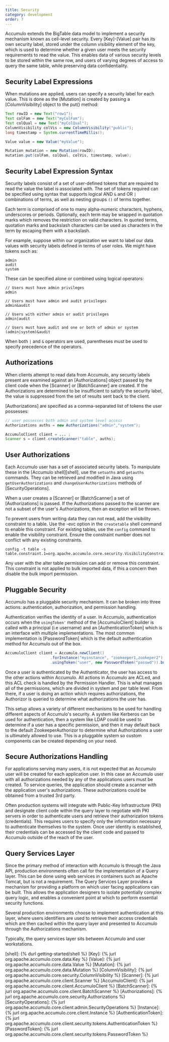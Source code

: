 ```yaml
---
title: Security
category: development
order: 7
---
```


Accumulo extends the BigTable data model to implement a security mechanism
known as cell-level security. Every [Key]-[Value] pair has its own security label, stored
under the column visibility element of the key, which is used to determine whether
a given user meets the security requirements to read the value. This enables data of
various security levels to be stored within the same row, and users of varying
degrees of access to query the same table, while preserving data confidentiality.

## Security Label Expressions

When mutations are applied, users can specify a security label for each value. This is
done as the [Mutation] is created by passing a [ColumnVisibility] object to the put()
method:

```java
Text rowID = new Text("row1");
Text colFam = new Text("myColFam");
Text colQual = new Text("myColQual");
ColumnVisibility colVis = new ColumnVisibility("public");
long timestamp = System.currentTimeMillis();

Value value = new Value("myValue");

Mutation mutation = new Mutation(rowID);
mutation.put(colFam, colQual, colVis, timestamp, value);
```

## Security Label Expression Syntax

Security labels consist of a set of user-defined tokens that are required to read the
value the label is associated with. The set of tokens required can be specified using
syntax that supports logical AND `&` and OR `|` combinations of terms, as
well as nesting groups `()` of terms together.

Each term is comprised of one to many alpha-numeric characters, hyphens, underscores or
periods. Optionally, each term may be wrapped in quotation marks
which removes the restriction on valid characters. In quoted terms, quotation marks
and backslash characters can be used as characters in the term by escaping them
with a backslash.

For example, suppose within our organization we want to label our data values with
security labels defined in terms of user roles. We might have tokens such as:

    admin
    audit
    system

These can be specified alone or combined using logical operators:

```
// Users must have admin privileges
admin

// Users must have admin and audit privileges
admin&audit

// Users with either admin or audit privileges
admin|audit

// Users must have audit and one or both of admin or system
(admin|system)&audit
```

When both `|` and `&` operators are used, parentheses must be used to specify
precedence of the operators.

## Authorizations

When clients attempt to read data from Accumulo, any security labels present are
examined against an [Authorizations] object passed by the client code when the
[Scanner] or [BatchScanner] are created. If the Authorizations are determined to be
insufficient to satisfy the security label, the value is suppressed from the set of
results sent back to the client.

[Authorizations] are specified as a comma-separated list of tokens the user possesses:

```java
// user possesses both admin and system level access
Authorizations auths = new Authorizations("admin","system");

AccumuloClient client = ... ;
Scanner s = client.createScanner("table", auths);
```

## User Authorizations

Each Accumulo user has a set of associated security labels. To manipulate these in
the [Accumulo shell][shell], use the `setuaths` and `getauths` commands. They can be
retrieved and modified in Java using `getUserAuthorizations` and `changeUserAuthorizations`
methods of [SecurityOperations].

When a user creates a [Scanner] or [BatchScanner] a set of [Authorizations] is passed.
If the Authorizations passed to the scanner are not a subset of the user's Authorizations,
then an exception will be thrown.

To prevent users from writing data they can not read, add the visibility
constraint to a table. Use the -evc option in the `createtable` shell command to
enable this constraint. For existing tables, use the `config` command to
enable the visibility constraint. Ensure the constraint number does not
conflict with any existing constraints.

    config -t table -s table.constraint.1=org.apache.accumulo.core.security.VisibilityConstraint

Any user with the alter table permission can add or remove this constraint.
This constraint is not applied to bulk imported data, if this a concern then
disable the bulk import permission.

## Pluggable Security

Accumulo has a pluggable security mechanism. It can be broken into three actions: authentication, 
authorization, and permission handling.

Authentication verifies the identity of a user. In Accumulo, authentication occurs when
the `usingToken'` method of the [AccumuloClient] builder is called with a principal (i.e username)
and an [AuthenticationToken] which is an interface with multiple implementations. The most
common implementation is [PasswordToken] which is the default authentication method for Accumulo
out of the box.

```java
AccumuloClient client = Accumulo.newClient()
                    .forInstance("myinstance", "zookeeper1,zookeper2")
                    .usingToken("user", new PasswordToken("passwd")).build();
```

Once a user is authenticated by the Authenticator, the user has access to the other actions within
Accumulo. All actions in Accumulo are ACLed, and this ACL check is handled by the Permission
Handler. This is what manages all of the permissions, which are divided in system and per table
level. From there, if a user is doing an action which requires authorizations, the Authorizor is
queried to determine what authorizations the user has.

This setup allows a variety of different mechanisms to be used for handling different aspects of
Accumulo's security. A system like Kerberos can be used for authentication, then a system like LDAP
could be used to determine if a user has a specific permission, and then it may default back to the
default ZookeeperAuthorizor to determine what Authorizations a user is ultimately allowed to use.
This is a pluggable system so custom components can be created depending on your need.

## Secure Authorizations Handling

For applications serving many users, it is not expected that an Accumulo user
will be created for each application user. In this case an Accumulo user with
all authorizations needed by any of the applications users must be created. To
service queries, the application should create a scanner with the application
user's authorizations. These authorizations could be obtained from a trusted 3rd
party.

Often production systems will integrate with Public-Key Infrastructure (PKI) and
designate client code within the query layer to negotiate with PKI servers in order
to authenticate users and retrieve their authorization tokens (credentials). This
requires users to specify only the information necessary to authenticate themselves
to the system. Once user identity is established, their credentials can be accessed by
the client code and passed to Accumulo outside of the reach of the user.

## Query Services Layer

Since the primary method of interaction with Accumulo is through the Java API,
production environments often call for the implementation of a Query layer. This
can be done using web services in containers such as Apache Tomcat, but is not a
requirement. The Query Services Layer provides a mechanism for providing a
platform on which user facing applications can be built. This allows the application
designers to isolate potentially complex query logic, and enables a convenient point
at which to perform essential security functions.

Several production environments choose to implement authentication at this layer,
where users identifiers are used to retrieve their access credentials which are then
cached within the query layer and presented to Accumulo through the
Authorizations mechanism.

Typically, the query services layer sits between Accumulo and user workstations.

[shell]: {% durl getting-started/shell %}
[Key]: {% jurl org.apache.accumulo.core.data.Key %}
[Value]: {% jurl org.apache.accumulo.core.data.Value %}
[Mutation]: {% jurl org.apache.accumulo.core.data.Mutation %}
[ColumnVisibility]: {% jurl org.apache.accumulo.core.security.ColumnVisibility %}
[Scanner]: {% jurl org.apache.accumulo.core.client.Scanner %}
[AccumuloClient]: {% jurl org.apache.accumulo.core.client.AccumuloClient %}
[BatchScanner]: {% jurl org.apache.accumulo.core.client.BatchScanner %}
[Authorizations]: {% jurl org.apache.accumulo.core.security.Authorizations %}
[SecurityOperations]: {% jurl org.apache.accumulo.core.client.admin.SecurityOperations %}
[Instance]: {% jurl org.apache.accumulo.core.client.Instance %}
[AuthenticationToken]: {% jurl org.apache.accumulo.core.client.security.tokens.AuthenticationToken %}
[PasswordToken]: {% jurl org.apache.accumulo.core.client.security.tokens.PasswordToken %}
